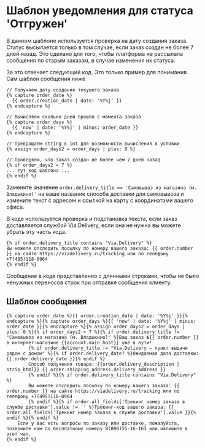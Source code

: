 # Шаблон уведомления для статуса 'Отгружен'

В данном шаблоне используется проверка на дату создания заказа. Статус высылается только в том случае, если заказ создан не более 7 дней назад. Это сделано для того, чтобы платформа не рассылала сообщения по старым заказам, в случае изменения их статуса.

За это отвечает следующий код. Это только пример для понимания. Сам шаблон сообщения ниже
```
// Получаем дату создания текушего заказа
{% capture order_date %}
  {{ order.creation_date | date: '%Y%j' }}
{% endcapture %}

// Вычисляем сколько дней прошло с момента заказа
{% capture order_days %}
  {{ 'now' | date: '%Y%j' | minus: order_date }}
{% endcapture %}

// Превращаем string в int для возможности вычисления в условии
{% assign order_days2 = order_days | plus: 0 %}

// Проверяем, что заказ создан не более чем 7 дней назад
{% if order_days2 < 7 %}
... тут код шаблона ...
{% endif %}
```

Замените значение `order.delivery_title == 'Самовывоз из магазина (м. Владыкино)'` на ваше название способа доставки для самовывоза и измените текст с адресом и ссылкой на карту с координатами вашего офиса.

В коде используется проверка и подстановка текста, если заказ доставляется службой Via.Delivery, если она не нужна вы можете убрать эту часть кода.
```
{% if order.delivery_title contains "Via.Delivery" %}
Вы можете отследить посылку по номеру вашего заказа: {{ order.number }} на сайте https://viadelivery.ru/tracking или по телефону +7(495)118-0964
{% endif %}
```


Сообщение в коде представленно с длинными строками, чтобы не было ненужных переносов строк при отправке сообщения клиенту.

## Шаблон сообщения
```
{% capture order_date %}{{ order.creation_date | date: '%Y%j' }}{% endcapture %}{% capture order_days %}{{ 'now' | date: '%Y%j' | minus: order_date }}{% endcapture %}{% assign order_days2 = order_days | plus: 0 %}{% if order_days2 < 7 %}{% if order.delivery_title != "Самовывоз из магазина (м. Владыкино)" %}Ваш заказ №{{ order.number }} в интернет-магазине {{account.main_host}} уже в пути! 
		{% if order.delivery_title != "Via.Delivery – пункт выдачи рядом с домом" %}{% if order.delivery_date? %}Ожидаемая дата доставки: {{ order.delivery_date }}{% endif %}
		Способ получения товара: {{order.delivery_description | strip_html}} {{ order.shipping_address.delivery_address }}
		{% endif %}{% if order.delivery_title contains "Via.Delivery" %}
		Вы можете отследить посылку по номеру вашего заказа: {{ order.number }} на сайте https://viadelivery.ru/tracking или по телефону +7(495)118-0964
		{% endif %}{% if order.all_fields['Трекинг номер заказа в службе доставки'].value != '' %}Трекинг-код вашего заказа: {{ order.all_fields['Трекинг номер заказа в службе доставки'].value }}{% endif %}{% endif %}
	Если у вас есть вопросы по заказу или доставке, пожалуйста, позвоните нам по бесплатному номеру 8(800)55-16-163 или напишите в этот чат.
{% endif %}

```
